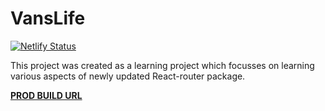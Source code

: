 # VansLife

[![Netlify Status](https://api.netlify.com/api/v1/badges/0a1732ce-7a6b-4e00-9dae-8cdf5aa53856/deploy-status)](https://app.netlify.com/sites/vans-life-project/deploys)

This project was created as a learning project which focusses on learning various aspects of newly updated React-router package.

**[PROD BUILD URL](https://vans-life-project.netlify.app/)**
